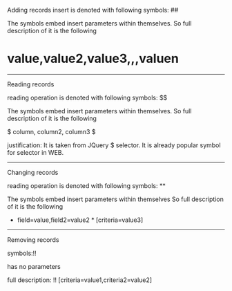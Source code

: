 Adding records
insert is denoted with following symbols: ##

The symbols embed insert parameters within themselves.
So full description of it is the following

# value,value2,value3,,,valuen #


-------------
Reading records

reading operation is denoted with following symbols: $$

The symbols embed insert parameters within themselves.
So full description of it is the following

$ column, column2, column3 $

justification:
It is taken from JQuery $ selector. It is already popular symbol for selector in WEB.

--------------------------
Changing records

reading operation is denoted with following symbols: **

The symbols embed insert parameters within themselves
So full description of it is the following

* field=value,field2=value2 * [criteria=value3]

-----------------------
Removing records

symbols:!!

has no parameters

full description:
!! [criteria=value1,criteria2=value2]